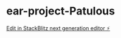 # ear-project-Patulous

[Edit in StackBlitz next generation editor ⚡️](https://stackblitz.com/~/github.com/anstill79/ear-project-Patulous)